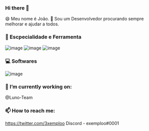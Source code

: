 ### Hi there 👋

😄 Meu nome é João.
💬 Sou um Desenvolvedor procurando sempre melhorar e ajudar a todos.


### 🔭 Escpecialidade e Ferramenta
![image](https://user-images.githubusercontent.com/87874318/141664889-0febddf4-f9bd-4059-9787-9e019f7951e4.png)
![image](https://user-images.githubusercontent.com/87874318/141665036-7a2a2d10-1c63-40ed-9ae3-cdabefd79c7e.png)
![image](https://user-images.githubusercontent.com/87874318/141665043-a8e1c533-e1ed-461a-a2c2-0f3eb605efd0.png)

### 💻 Softwares
![image](https://user-images.githubusercontent.com/87874318/141665097-8c96a580-5cf6-47b5-94ef-51eec666aa80.png)



### 🌱 I’m currently working on:
@Luno-Team

### 📫 How to reach me:
https://twitter.com/3xemploo
Discord - exemploo#0001
<!--
**ExemploDev/ExemploDev** is a ✨ _special_ ✨ repository because its `README.md` (this file) appears on your GitHub profile.

Here are some ideas to get you started:

- 🔭 I’m currently working on ...
- 🌱 I’m currently learning ...
- 👯 I’m looking to collaborate on ...
- 🤔 I’m looking for help with ...
- 💬 Ask me about ...
- 📫 How to reach me: ...
- 😄 Pronouns: ...
- ⚡ Fun fact: ...
-->
